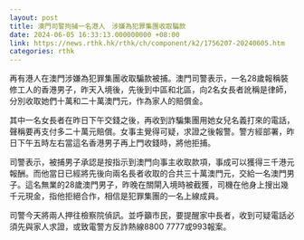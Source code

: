 ```yaml
---
layout: post
title: 澳門司警拘捕一名港人　涉嫌為犯罪集團收取騙款
date: 2024-06-05 16:33:13.000000000 +08:00
link: https://news.rthk.hk/rthk/ch/component/k2/1756207-20240605.htm
categories: rthk
---
```


再有港人在澳門涉嫌為犯罪集團收取騙款被捕。澳門司警表示，一名28歲報稱裝修工人的香港男子，昨天入境後，先後到中區和北區，向2名女長者訛稱是律師，分別收取她們十萬和二十萬澳門元，作為家人的賠償金。

其中一名女長者在昨日下午交錢之後，再收到詐騙集團用她女兒名義打來的電話，聲稱要再支付多二十萬元賠償。女事主覺得可疑，求證之後報警。警方經部署，昨日下午五時左右當這名香港男子再上門收錢時，將他拒捕。

司警表示，被捕男子承認是按指示到澳門向事主收取款項，事成可以獲得三千港元報酬。而他當日已經將先後向兩名長者收取的合共三十萬澳門元，交給一名澳門男子。這名無業的28歲澳門男子，昨晚在關閘入境時被截獲，司機在他身上搜出幾千元現金，指他拒絕合作，相信是犯罪集團的一名上線成員。

司警今天將兩人押往檢察院偵訊。並呼籲市民，要提醒家中長者，收到可疑電話必須先與家人求證，或致電警方反詐熱線8800 7777或993報案。
